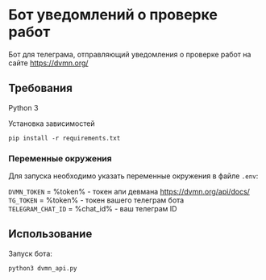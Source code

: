 # Бот уведомлений о проверке работ

Бот для телеграма, отправляющий уведомления о проверке работ на сайте https://dvmn.org/

## Требования
Python 3

Установка зависимостей
```
pip install -r requirements.txt

```
### Переменные окружения
Для запуска необходимо указать переменные окружения в файле `.env`:

`DVMN_TOKEN` = %token% - токен апи девмана https://dvmn.org/api/docs/ <br>
`TG_TOKEN` = %token% - токен вашего телеграм бота <br>
`TELEGRAM_CHAT_ID` = %chat_id% - ваш телеграм ID 

## Использование
Запуск бота:
```
python3 dvmn_api.py
```
